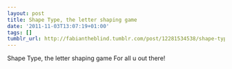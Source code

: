 ```yaml
---
layout: post
title: Shape Type, the letter shaping game
date: '2011-11-03T13:07:19+01:00'
tags: []
tumblr_url: http://fabiantheblind.tumblr.com/post/12281534538/shape-type-the-letter-shaping-game
---
```

Shape Type, the letter shaping game For all u out there!
